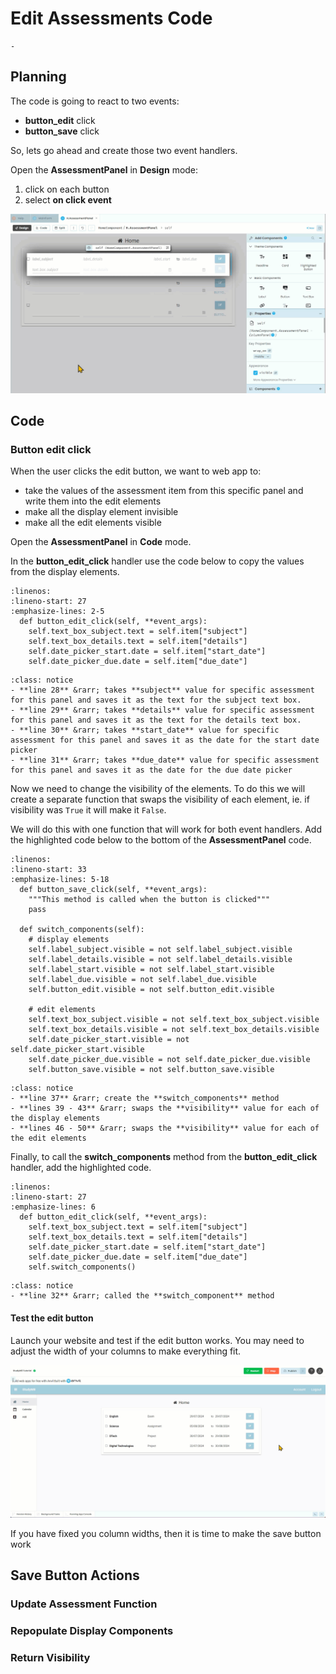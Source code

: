 # Edit Assessments Code

```{topic} In this tutorial you will:
- 
```

## Planning

The code is going to react to two events:

- **button_edit** click
- **button_save** click

So, lets go ahead and create those two event handlers.

Open the **AssessmentPanel** in **Design** mode:

1. click on each button
2. select **on click event**

![event handlers](./assets/img/27/event_handlers.gif)

## Code

### Button edit click

When the user clicks the edit button, we want to web app to:

- take the values of the assessment item from this specific panel and write them into the edit elements
- make all the display element invisible
- make all the edit elements visible

Open the **AssessmentPanel** in **Code** mode.

In the **button_edit_click** handler use the code below to copy the values from the display elements.

```{code-block} python
:linenos:
:lineno-start: 27
:emphasize-lines: 2-5
  def button_edit_click(self, **event_args):
    self.text_box_subject.text = self.item["subject"]
    self.text_box_details.text = self.item["details"]
    self.date_picker_start.date = self.item["start_date"]
    self.date_picker_due.date = self.item["due_date"]
```

```{admonition} Code explaination
:class: notice
- **line 28** &rarr; takes **subject** value for specific assessment for this panel and saves it as the text for the subject text box.
- **line 29** &rarr; takes **details** value for specific assessment for this panel and saves it as the text for the details text box.
- **line 30** &rarr; takes **start_date** value for specific assessment for this panel and saves it as the date for the start date picker
- **line 31** &rarr; takes **due_date** value for specific assessment for this panel and saves it as the date for the due date picker
```

Now we need to change the visibility of the elements. To do this we will create a separate function that swaps the visibility of each element, ie. if visibility was `True` it will make it `False`.

We will do this with one function that will work for both event handlers. Add the highlighted code below to the bottom of the **AssessmentPanel** code.

```{code-block} python
:linenos:
:lineno-start: 33
:emphasize-lines: 5-18
  def button_save_click(self, **event_args):
    """This method is called when the button is clicked"""
    pass
    
  def switch_components(self):
    # display elements
    self.label_subject.visible = not self.label_subject.visible
    self.label_details.visible = not self.label_details.visible
    self.label_start.visible = not self.label_start.visible
    self.label_due.visible = not self.label_due.visible
    self.button_edit.visible = not self.button_edit.visible
    
    # edit elements
    self.text_box_subject.visible = not self.text_box_subject.visible
    self.text_box_details.visible = not self.text_box_details.visible
    self.date_picker_start.visible = not self.date_picker_start.visible
    self.date_picker_due.visible = not self.date_picker_due.visible
    self.button_save.visible = not self.button_save.visible
```

```{admonition} Code explaination
:class: notice
- **line 37** &rarr; create the **switch_components** method
- **lines 39 - 43** &rarr; swaps the **visibility** value for each of the display elements
- **lines 46 - 50** &rarr; swaps the **visibility** value for each of the edit elements
```

Finally, to call the **switch_components** method from the **button_edit_click** handler, add the highlighted code.

```{code-block} python
:linenos:
:lineno-start: 27
:emphasize-lines: 6
  def button_edit_click(self, **event_args):
    self.text_box_subject.text = self.item["subject"]
    self.text_box_details.text = self.item["details"]
    self.date_picker_start.date = self.item["start_date"]
    self.date_picker_due.date = self.item["due_date"]
    self.switch_components()
```

```{admonition} Code explaination
:class: notice
- **line 32** &rarr; called the **switch_component** method
```

#### Test the edit button

Launch your website and test if the edit button works. You may need to adjust the width of your columns to make everything fit.

![edit button test](./assets/img/27a/test_edit.gif)

If you have fixed you column widths, then it is time to make the save button work

## Save Button Actions

### Update Assessment Function

### Repopulate Display Components

### Return Visibility

